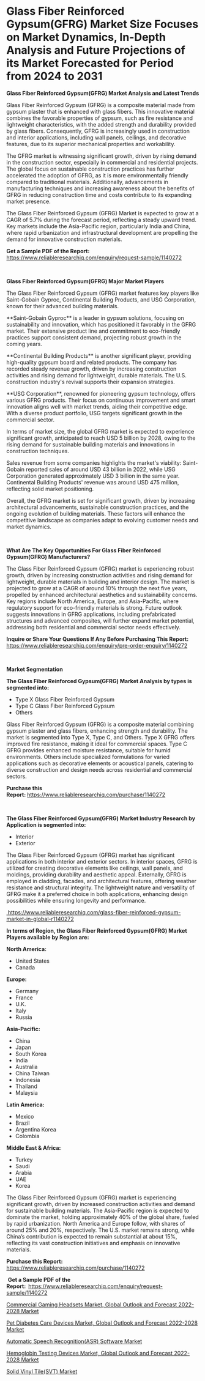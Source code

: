 <p><h1>Glass Fiber Reinforced Gypsum(GFRG) Market Size Focuses on Market Dynamics, In-Depth Analysis and Future Projections of its Market Forecasted for Period from 2024 to 2031</h1></p><p><strong>Glass Fiber Reinforced Gypsum(GFRG) Market Analysis and Latest Trends</strong></p>
<p><p>Glass Fiber Reinforced Gypsum (GFRG) is a composite material made from gypsum plaster that is enhanced with glass fibers. This innovative material combines the favorable properties of gypsum, such as fire resistance and lightweight characteristics, with the added strength and durability provided by glass fibers. Consequently, GFRG is increasingly used in construction and interior applications, including wall panels, ceilings, and decorative features, due to its superior mechanical properties and workability.</p><p>The GFRG market is witnessing significant growth, driven by rising demand in the construction sector, especially in commercial and residential projects. The global focus on sustainable construction practices has further accelerated the adoption of GFRG, as it is more environmentally friendly compared to traditional materials. Additionally, advancements in manufacturing techniques and increasing awareness about the benefits of GFRG in reducing construction time and costs contribute to its expanding market presence.</p><p>The Glass Fiber Reinforced Gypsum (GFRG) Market is expected to grow at a CAGR of 5.7% during the forecast period, reflecting a steady upward trend. Key markets include the Asia-Pacific region, particularly India and China, where rapid urbanization and infrastructural development are propelling the demand for innovative construction materials.</p></p>
<p><strong>Get a Sample PDF of the Report:&nbsp;</strong> <a href="https://www.reliableresearchiq.com/enquiry/request-sample/1140272?utm_campaign=100&utm_medium=2&utm_source=Github&utm_content=ia&utm_term=14102024&utm_id=glass-fiber-reinforced-gypsumgfrg">https://www.reliableresearchiq.com/enquiry/request-sample/1140272</a></p>
<p>&nbsp;</p>
<p><strong>Glass Fiber Reinforced Gypsum(GFRG) Major Market Players</strong></p>
<p><p>The Glass Fiber Reinforced Gypsum (GFRG) market features key players like Saint-Gobain Gyproc, Continental Building Products, and USG Corporation, known for their advanced building materials.</p><p>**Saint-Gobain Gyproc** is a leader in gypsum solutions, focusing on sustainability and innovation, which has positioned it favorably in the GFRG market. Their extensive product line and commitment to eco-friendly practices support consistent demand, projecting robust growth in the coming years.</p><p>**Continental Building Products** is another significant player, providing high-quality gypsum board and related products. The company has recorded steady revenue growth, driven by increasing construction activities and rising demand for lightweight, durable materials. The U.S. construction industry's revival supports their expansion strategies.</p><p>**USG Corporation**, renowned for pioneering gypsum technology, offers various GFRG products. Their focus on continuous improvement and smart innovation aligns well with market trends, aiding their competitive edge. With a diverse product portfolio, USG targets significant growth in the commercial sector.</p><p>In terms of market size, the global GFRG market is expected to experience significant growth, anticipated to reach USD 5 billion by 2028, owing to the rising demand for sustainable building materials and innovations in construction techniques.</p><p>Sales revenue from some companies highlights the market's viability: Saint-Gobain reported sales of around USD 43 billion in 2022, while USG Corporation generated approximately USD 3 billion in the same year. Continental Building Products' revenue was around USD 475 million, reflecting solid market positioning.</p><p>Overall, the GFRG market is set for significant growth, driven by increasing architectural advancements, sustainable construction practices, and the ongoing evolution of building materials. These factors will enhance the competitive landscape as companies adapt to evolving customer needs and market dynamics.</p></p>
<p>&nbsp;</p>
<p><strong>What Are The Key Opportunities For Glass Fiber Reinforced Gypsum(GFRG) Manufacturers?</strong></p>
<p><p>The Glass Fiber Reinforced Gypsum (GFRG) market is experiencing robust growth, driven by increasing construction activities and rising demand for lightweight, durable materials in building and interior design. The market is projected to grow at a CAGR of around 10% through the next five years, propelled by enhanced architectural aesthetics and sustainability concerns. Key regions include North America, Europe, and Asia-Pacific, where regulatory support for eco-friendly materials is strong. Future outlook suggests innovations in GFRG applications, including prefabricated structures and advanced composites, will further expand market potential, addressing both residential and commercial sector needs effectively.</p></p>
<p><strong>Inquire or Share Your Questions If Any Before Purchasing This Report:</strong> <a href="https://www.reliableresearchiq.com/enquiry/pre-order-enquiry/1140272?utm_campaign=100&utm_medium=2&utm_source=Github&utm_content=ia&utm_term=14102024&utm_id=glass-fiber-reinforced-gypsumgfrg">https://www.reliableresearchiq.com/enquiry/pre-order-enquiry/1140272</a></p>
<p>&nbsp;</p>
<p><strong>Market Segmentation</strong></p>
<p><strong>The Glass Fiber Reinforced Gypsum(GFRG) Market Analysis by types is segmented into:</strong></p>
<p><ul><li>Type X Glass Fiber Reinforced Gypsum</li><li>Type C Glass Fiber Reinforced Gypsum</li><li>Others</li></ul></p>
<p><p>Glass Fiber Reinforced Gypsum (GFRG) is a composite material combining gypsum plaster and glass fibers, enhancing strength and durability. The market is segmented into Type X, Type C, and Others. Type X GFRG offers improved fire resistance, making it ideal for commercial spaces. Type C GFRG provides enhanced moisture resistance, suitable for humid environments. Others include specialized formulations for varied applications such as decorative elements or acoustical panels, catering to diverse construction and design needs across residential and commercial sectors.</p></p>
<p><strong>Purchase this Report:&nbsp;</strong><a href="https://www.reliableresearchiq.com/purchase/1140272?utm_campaign=100&utm_medium=2&utm_source=Github&utm_content=ia&utm_term=14102024&utm_id=glass-fiber-reinforced-gypsumgfrg">https://www.reliableresearchiq.com/purchase/1140272</a></p>
<p>&nbsp;</p>
<p><strong>The Glass Fiber Reinforced Gypsum(GFRG) Market Industry Research by Application is segmented into:</strong></p>
<p><ul><li>Interior</li><li>Exterior</li></ul></p>
<p><p>The Glass Fiber Reinforced Gypsum (GFRG) market has significant applications in both interior and exterior sectors. In interior spaces, GFRG is utilized for creating decorative elements like ceilings, wall panels, and moldings, providing durability and aesthetic appeal. Externally, GFRG is employed in cladding, facades, and architectural features, offering weather resistance and structural integrity. The lightweight nature and versatility of GFRG make it a preferred choice in both applications, enhancing design possibilities while ensuring longevity and performance.</p></p>
<p><a href="https://www.reliableresearchiq.com/glass-fiber-reinforced-gypsum-market-in-global-r1140272?utm_campaign=100&utm_medium=2&utm_source=Github&utm_content=ia&utm_term=14102024&utm_id=glass-fiber-reinforced-gypsumgfrg">&nbsp;https://www.reliableresearchiq.com/glass-fiber-reinforced-gypsum-market-in-global-r1140272</a></p>
<p><strong>In terms of Region, the Glass Fiber Reinforced Gypsum(GFRG) Market Players available by Region are:</strong></p>
<p>
    <p> <strong> North America: </strong>
        <ul>
            <li>United States</li>
            <li>Canada</li>
        </ul>
        </p> 
    <p> <strong> Europe: </strong>
        <ul>
            <li>Germany</li>
            <li>France</li>
            <li>U.K.</li>
            <li>Italy</li>
            <li>Russia</li>
        </ul>
        </p> 
    <p> <strong> Asia-Pacific: </strong>
        <ul>
            <li>China</li>
            <li>Japan</li>
            <li>South Korea</li>
            <li>India</li>
            <li>Australia</li>
            <li>China Taiwan</li>
            <li>Indonesia</li>
            <li>Thailand</li>
            <li>Malaysia</li>
        </ul>
        </p> 
    <p> <strong> Latin America: </strong>
        <ul>
            <li>Mexico</li>
            <li>Brazil</li>
            <li>Argentina Korea</li>
            <li>Colombia</li>
        </ul>
        </p> 
    <p> <strong> Middle East & Africa: </strong>
        <ul>
            <li>Turkey</li>
            <li>Saudi</li>
            <li>Arabia</li>
            <li>UAE</li>
            <li>Korea</li>
        </ul>
    </p>
    </p>
<p><p>The Glass Fiber Reinforced Gypsum (GFRG) market is experiencing significant growth, driven by increased construction activities and demand for sustainable building materials. The Asia-Pacific region is expected to dominate the market, holding approximately 40% of the global share, fueled by rapid urbanization. North America and Europe follow, with shares of around 25% and 20%, respectively. The U.S. market remains strong, while China’s contribution is expected to remain substantial at about 15%, reflecting its vast construction initiatives and emphasis on innovative materials.</p></p>
<p><strong>Purchase this Report: </strong><a href="https://www.reliableresearchiq.com/purchase/1140272?utm_campaign=100&utm_medium=2&utm_source=Github&utm_content=ia&utm_term=14102024&utm_id=glass-fiber-reinforced-gypsumgfrg">https://www.reliableresearchiq.com/purchase/1140272</a></p>
<p>&nbsp;<strong>Get a Sample PDF of the Report:&nbsp;&nbsp;</strong><a href="https://www.reliableresearchiq.com/enquiry/request-sample/1140272?utm_campaign=100&utm_medium=2&utm_source=Github&utm_content=ia&utm_term=14102024&utm_id=glass-fiber-reinforced-gypsumgfrg">https://www.reliableresearchiq.com/enquiry/request-sample/1140272</a></p>
<p><strong></strong></p>
<p><p><a href="https://www.linkedin.com/pulse/commercial-gaming-headsets-market-global-outlook-forecast-2022-2028-chbcf?utm_campaign=100&utm_medium=2&utm_source=Github&utm_content=ia&utm_term=14102024&utm_id=glass-fiber-reinforced-gypsumgfrg">Commercial Gaming Headsets Market, Global Outlook and Forecast 2022-2028 Market</a></p><p><a href="https://www.linkedin.com/pulse/insights-pet-diabetes-care-devices-market-global-outlook-forecast-3xnrf?utm_campaign=100&utm_medium=2&utm_source=Github&utm_content=ia&utm_term=14102024&utm_id=glass-fiber-reinforced-gypsumgfrg">Pet Diabetes Care Devices Market, Global Outlook and Forecast 2022-2028 Market</a></p><p><a href="https://github.com/nifongekclosebn1/Market-Research-Report-List-1/blob/main/automatic-speech-recognitionasr-software-market.md?utm_campaign=100&utm_medium=2&utm_source=Github&utm_content=ia&utm_term=14102024&utm_id=glass-fiber-reinforced-gypsumgfrg">Automatic Speech Recognition(ASR) Software Market</a></p><p><a href="https://www.linkedin.com/pulse/hemoglobin-testing-devices-market-global-outlook-forecast-opuuf?utm_campaign=100&utm_medium=2&utm_source=Github&utm_content=ia&utm_term=14102024&utm_id=glass-fiber-reinforced-gypsumgfrg">Hemoglobin Testing Devices Market, Global Outlook and Forecast 2022-2028 Market</a></p><p><a href="https://github.com/jerridoxdemase/Market-Research-Report-List-1/blob/main/solid-vinyl-tilesvt-market.md?utm_campaign=100&utm_medium=2&utm_source=Github&utm_content=ia&utm_term=14102024&utm_id=glass-fiber-reinforced-gypsumgfrg">Solid Vinyl Tile(SVT) Market</a></p></p>